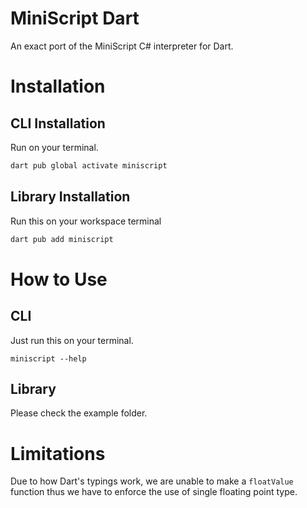 # MiniScript Dart
An exact port of the MiniScript C# interpreter for Dart.

# Installation
## CLI Installation
Run on your terminal.
```sh
dart pub global activate miniscript
``` 

## Library Installation
Run this on your workspace terminal
```sh
dart pub add miniscript
``` 

# How to Use
## CLI
Just run this on your terminal.
```
miniscript --help
```

## Library
Please check the example folder.

# Limitations
Due to how Dart's typings work, we are unable to make a `floatValue` function thus we have to enforce the use of single floating point type.